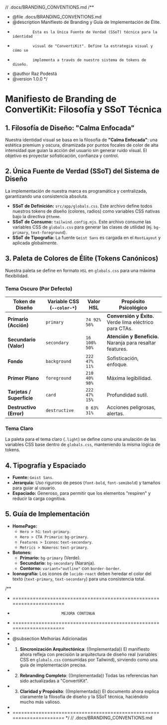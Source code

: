 // .docs/BRANDING_CONVENTIONS.md
/**
 * @file .docs/BRANDING_CONVENTIONS.md
 * @description Manifiesto de Branding y Guía de Implementación de Élite.
 *              Esta es la Única Fuente de Verdad (SSoT) técnica para la identidad
 *              visual de "ConvertiKit". Define la estrategia visual y cómo se
 *              implementa a través de nuestro sistema de tokens de diseño.
 * @author Raz Podestá
 * @version 1.0.0
 */
# Manifiesto de Branding de ConvertiKit: Filosofía y SSoT Técnica

## 1. Filosofía de Diseño: "Calma Enfocada"

Nuestra identidad visual se basa en la filosofía de **"Calma Enfocada"**: una estética premium y oscura, dinamizada por puntos focales de color de alta intensidad que guían la acción del usuario sin generar ruido visual. El objetivo es proyectar sofisticación, confianza y control.

## 2. Única Fuente de Verdad (SSoT) del Sistema de Diseño

La implementación de nuestra marca es programática y centralizada, garantizando una consistencia absoluta.

- **SSoT de Definición:** `src/app/globals.css`. Este archivo define todos nuestros tokens de diseño (colores, radios) como variables CSS nativas bajo la directiva `@theme`.
- **SSoT de Consumo:** `tailwind.config.mjs`. Este archivo consume las variables CSS de `globals.css` para generar las clases de utilidad (ej. `bg-primary`, `text-foreground`).
- **SSoT de Tipografía:** La fuente `Geist Sans` es cargada en el `RootLayout` y aplicada globalmente.

## 3. Paleta de Colores de Élite (Tokens Canónicos)

Nuestra paleta se define en formato `HSL` en `globals.css` para una máxima flexibilidad.

### **Tema Oscuro (Por Defecto)**

| Token de Diseño         | Variable CSS (`--color-*`) | Valor HSL         | Propósito Psicológico                                     |
| ----------------------- | -------------------------- | ----------------- | --------------------------------------------------------- |
| **Primario (Acción)**   | `primary`                  | `74 92% 56%`      | **Conversión y Éxito.** Verde lima eléctrico para CTAs.   |
| **Secundario (Valor)**  | `secondary`                | `16 100% 50%`     | **Atención y Beneficio.** Naranja para resaltar features. |
| **Fondo**               | `background`               | `222 47% 11%`     | Sofisticación, enfoque.                                   |
| **Primer Plano**        | `foreground`               | `210 40% 98%`     | Máxima legibilidad.                                       |
| **Tarjetas / Superficie**| `card`                     | `222 47% 15%`     | Profundidad sutil.                                        |
| **Destructivo (Error)** | `destructive`              | `0 63% 31%`       | Acciones peligrosas, alertas.                             |

### **Tema Claro**

La paleta para el tema claro (`.light`) se define como una anulación de las variables CSS base dentro de `globals.css`, manteniendo la misma lógica de tokens.

## 4. Tipografía y Espaciado

- **Fuente:** `Geist Sans`.
- **Jerarquía:** Uso riguroso de pesos (`font-bold`, `font-semibold`) y tamaños para guiar al usuario.
- **Espaciado:** Generoso, para permitir que los elementos "respiren" y reducir la carga cognitiva.

## 5. Guía de Implementación

- **HomePage:**
    - `Hero > h1`: `text-primary`.
    - `Hero > CTA Primario`: `bg-primary`.
    - `Features > Iconos`: `text-secondary`.
    - `Metrics > Números`: `text-primary`.
- **Botones:**
    - **Primario:** `bg-primary` (Verde).
    - **Secundario:** `bg-secondary` (Naranja).
    - **Contorno:** `variant="outline"` con `border-border`.
- **Iconografía:** Los iconos de `lucide-react` deben heredar el color del texto (`text-primary`, `text-secondary`) para una consistencia total.

/**
 * =====================================================================
 *                           MEJORA CONTINUA
 * =====================================================================
 *
 * @subsection Melhorias Adicionadas
 * 1. **Sincronización Arquitectónica**: ((Implementada)) El manifiesto ahora refleja con precisión la arquitectura de diseño real (variables CSS en `globals.css` consumidas por Tailwind), sirviendo como una guía de implementación precisa.
 * 2. **Rebranding Completo**: ((Implementada)) Todas las referencias han sido actualizadas a "ConvertiKit".
 * 3. **Claridad y Propósito**: ((Implementada)) El documento ahora explica claramente la filosofía de diseño y la SSoT técnica, haciéndolo mucho más valioso.
 *
 * =====================================================================
 */
// .docs/BRANDING_CONVENTIONS.md